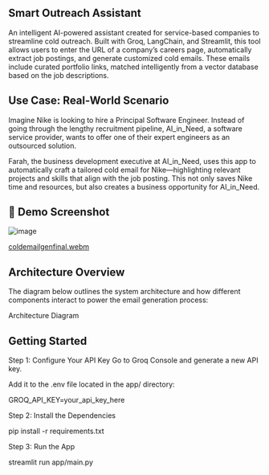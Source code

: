 ## Smart Outreach Assistant
An intelligent AI-powered assistant created for service-based companies to streamline cold outreach. Built with Groq, LangChain, and Streamlit, this tool allows users to enter the URL of a company’s careers page, automatically extract job postings, and generate customized cold emails. These emails include curated portfolio links, matched intelligently from a vector database based on the job descriptions.

## Use Case: Real-World Scenario
Imagine Nike is looking to hire a Principal Software Engineer. Instead of going through the lengthy recruitment pipeline, AI_in_Need, a software service provider, wants to offer one of their expert engineers as an outsourced solution.

Farah, the business development executive at AI_in_Need, uses this app to automatically craft a tailored cold email for Nike—highlighting relevant projects and skills that align with the job posting. This not only saves Nike time and resources, but also creates a business opportunity for AI_in_Need.

## 📸 Demo Screenshot
![image](https://github.com/user-attachments/assets/df906e0b-4f9b-4d11-a690-62eebbcd30f1)

[coldemailgenfinal.webm](https://github.com/user-attachments/assets/09649b63-61d5-4934-a4e2-e1a19ac25d27)


## Architecture Overview
The diagram below outlines the system architecture and how different components interact to power the email generation process:


 Architecture Diagram


## Getting Started
Step 1: Configure Your API Key
Go to Groq Console and generate a new API key.

Add it to the .env file located in the app/ directory:

GROQ_API_KEY=your_api_key_here

Step 2: Install the Dependencies

pip install -r requirements.txt

Step 3: Run the App

streamlit run app/main.py

